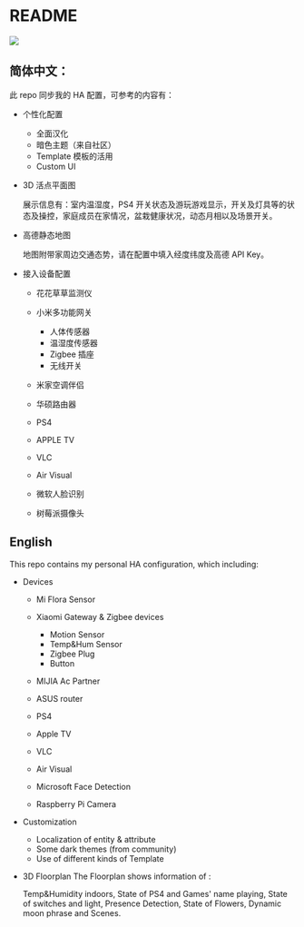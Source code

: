 # README
![](https://ws1.sinaimg.cn/large/006tNc79gy1fln9di0ctyj31kw0sfgpp.jpg)
## 简体中文：
此 repo 同步我的 HA 配置，可参考的内容有：

- 个性化配置

    - 全面汉化
    - 暗色主题（来自社区）
    - Template 模板的活用
    - Custom UI
 
- 3D 活点平面图

    展示信息有：室内温湿度，PS4 开关状态及游玩游戏显示，开关及灯具等的状态及操控，家庭成员在家情况，盆栽健康状况，动态月相以及场景开关。
    

- 高德静态地图
    
    地图附带家周边交通态势，请在配置中填入经度纬度及高德 API Key。
 
- 接入设备配置

    - 花花草草监测仪
    - 小米多功能网关
        
        - 人体传感器
        - 温湿度传感器
        - Zigbee 插座
        - 无线开关
        
    - 米家空调伴侣
    - 华硕路由器
    - PS4
    - APPLE TV
    - VLC
    - Air Visual
    - 微软人脸识别
    - 树莓派摄像头
 
##  English
This repo contains my personal HA configuration, which including:

- Devices

    - Mi Flora Sensor
    - Xiaomi Gateway & Zigbee devices
            
        - Motion Sensor
        - Temp&Hum Sensor
        - Zigbee Plug
        - Button
        

    - MIJIA Ac Partner
    - ASUS router
    - PS4
    - Apple TV
    - VLC
    - Air Visual
    - Microsoft Face Detection
    - Raspberry Pi Camera

- Customization

    - Localization of entity & attribute
    - Some dark themes (from community)
    - Use of different kinds of Template
 
- 3D Floorplan
    The Floorplan shows information of :
    
    Temp&Humidity indoors, State of PS4 and Games' name playing, State of switches and light, Presence Detection, State of Flowers, Dynamic moon phrase and Scenes.
 


